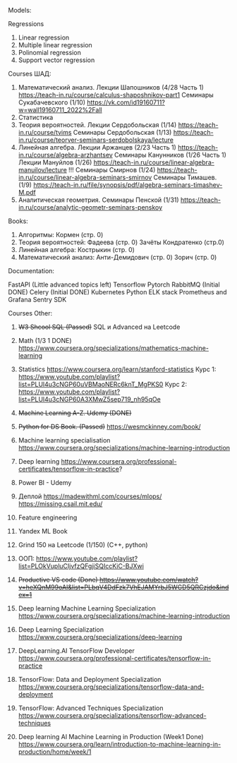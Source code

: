Models:

Regressions

1. Linear regression
2. Multiple linear regression
3. Polinomial regression
4. Support vector regression

Courses ШАД:

1. Математический анализ. Лекции Шапошников (4/28 Часть 1) https://teach-in.ru/course/calculus-shaposhnikov-part1
   Семинары Сукабачевского (1/10) https://vk.com/id19160711?w=wall19160711_2022%2Fall
2. Статистика
3. Теория вероятностей. Лекции Сердобольская (1/14) https://teach-in.ru/course/tvims
   Семинары Сердобольская (1/13) https://teach-in.ru/course/teorver-seminars-serdobolskaya/lecture
4. Линейная алгебра. Лекции Аржанцев (2/23 Часть 1) https://teach-in.ru/course/algebra-arzhantsev
   Семинары Канунников (1/26 Часть 1)
   Лекции Мануйлов (1/26) https://teach-in.ru/course/linear-algebra-manuilov/lecture !!!
   Семинары Смирнов (1/24) https://teach-in.ru/course/linear-algebra-seminars-smirnov
   Семинары Тимашев. (1/9) https://teach-in.ru/file/synopsis/pdf/algebra-seminars-timashev-M.pdf
5. Аналитическая геометрия. Семинары Пенской (1/31) https://teach-in.ru/course/analytic-geometr-seminars-penskoy

Books:

1. Алгоритмы: Кормен (стр. 0)
2. Теория вероятностей: Фадеева (стр. 0)
   Зачёты Кондратенко (стр.0)
3. Линейная алгебра: Кострыкин (стр. 0)
4. Математический анализ: Анти-Демидович (стр. 0)
   Зорич (стр. 0)

Documentation:

FastAPI (Little advanced topics left)
Tensorflow
Pytorch
RabbitMQ (Initial DONE)
Celery (Initial DONE)
Kubernetes
Python
ELK stack
Prometheus and Grafana
Sentry SDK

Courses Other:

1. ~~W3 Shcool SQL (Passed)~~
   SQL и Advanced на Leetcode
2. Math (1/3 1 DONE) https://www.coursera.org/specializations/mathematics-machine-learning
3. Statistics https://www.coursera.org/learn/stanford-statistics
   Курс 1: https://www.youtube.com/playlist?list=PLUl4u3cNGP60uVBMaoNERc6knT_MgPKS0
   Курс 2: https://www.youtube.com/playlist?list=PLUl4u3cNGP60A3XMwZ5sep719_nh95qOe
4. ~~Machine Learning A-Z. Udemy (DONE)~~
5. ~~Python for DS Book. (Passed)~~ https://wesmckinney.com/book/
6. Machine learning specialisation https://www.coursera.org/specializations/machine-learning-introduction
7. Deep learning https://www.coursera.org/professional-certificates/tensorflow-in-practice?
8. Power BI - Udemy
9. Деплой https://madewithml.com/courses/mlops/
   https://missing.csail.mit.edu/
10. Feature engineering
11. Yandex ML Book
12. Grind 150 на Leetcode (1/150) (C++, python)
13. ООП: https://www.youtube.com/playlist?list=PLOkVupluCIjvfzQFgjiSQIccKiC-BJXwi
14. ~~Productive VS code (Done) https://www.youtube.com/watch?v=heXQnM99oAI&list=PLbqV4DdFzk7VhEJAMYrbJ5WGD5QRCzjdo&index=1~~

15. Deep learning Machine Learning Specialization https://www.coursera.org/specializations/machine-learning-introduction
16. Deep Learning Specialization https://www.coursera.org/specializations/deep-learning
17. DeepLearning.AI TensorFlow Developer https://www.coursera.org/professional-certificates/tensorflow-in-practice
18. TensorFlow: Data and Deployment Specialization https://www.coursera.org/specializations/tensorflow-data-and-deployment
19. TensorFlow: Advanced Techniques Specialization https://www.coursera.org/specializations/tensorflow-advanced-techniques
20. Deep learning AI Machine Learning in Production (Week1 Done) https://www.coursera.org/learn/introduction-to-machine-learning-in-production/home/week/1
